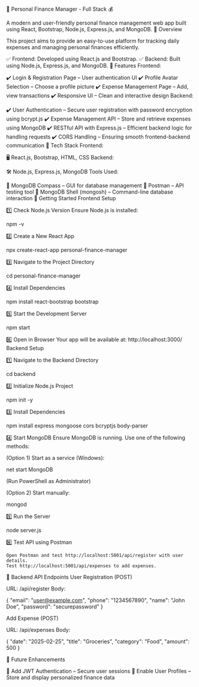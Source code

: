 🏦 Personal Finance Manager - Full Stack 💰

A modern and user-friendly personal finance management web app built using React, Bootstrap, Node.js, Express.js, and MongoDB.
📌 Overview

This project aims to provide an easy-to-use platform for tracking daily expenses and managing personal finances efficiently.

✅ Frontend: Developed using React.js and Bootstrap.
✅ Backend: Built using Node.js, Express.js, and MongoDB.
🚀 Features
Frontend:

✔️ Login & Registration Page – User authentication UI
✔️ Profile Avatar Selection – Choose a profile picture
✔️ Expense Management Page – Add, view transactions
✔️ Responsive UI – Clean and interactive design
Backend:

✔️ User Authentication – Secure user registration with password encryption using bcrypt.js
✔️ Expense Management API – Store and retrieve expenses using MongoDB
✔️ RESTful API with Express.js – Efficient backend logic for handling requests
✔️ CORS Handling – Ensuring smooth frontend-backend communication
📌 Tech Stack
Frontend:

🖥️ React.js, Bootstrap, HTML, CSS
Backend:

🛠️ Node.js, Express.js, MongoDB
Tools Used:

🔹 MongoDB Compass – GUI for database management
🔹 Postman – API testing tool
🔹 MongoDB Shell (mongosh) – Command-line database interaction
🚀 Getting Started
Frontend Setup

1️⃣ Check Node.js Version
Ensure Node.js is installed:

npm -v

2️⃣ Create a New React App

npx create-react-app personal-finance-manager

3️⃣ Navigate to the Project Directory

cd personal-finance-manager

4️⃣ Install Dependencies

npm install react-bootstrap bootstrap

5️⃣ Start the Development Server

npm start

6️⃣ Open in Browser
Your app will be available at: http://localhost:3000/
Backend Setup

1️⃣ Navigate to the Backend Directory

cd backend

2️⃣ Initialize Node.js Project

npm init -y

3️⃣ Install Dependencies

npm install express mongoose cors bcryptjs body-parser

4️⃣ Start MongoDB
Ensure MongoDB is running. Use one of the following methods:

(Option 1) Start as a service (Windows):

net start MongoDB

(Run PowerShell as Administrator)

(Option 2) Start manually:

mongod

5️⃣ Run the Server

node server.js

6️⃣ Test API using Postman

    Open Postman and test http://localhost:5001/api/register with user details.
    Test http://localhost:5001/api/expenses to add expenses.

📌 Backend API Endpoints
User Registration (POST)

URL: /api/register
Body:

{
  "email": "user@example.com",
  "phone": "1234567890",
  "name": "John Doe",
  "password": "securepassword"
}

Add Expense (POST)

URL: /api/expenses
Body:

{
  "date": "2025-02-25",
  "title": "Groceries",
  "category": "Food",
  "amount": 500
}

🎯 Future Enhancements

🔹 Add JWT Authentication – Secure user sessions
🔹 Enable User Profiles – Store and display personalized finance data
